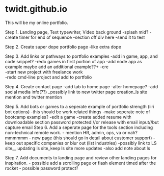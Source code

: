 # twidt.github.io

This will be my online portfolio.

Step 1. Landing page, Text typewriter, Video back ground
      -splash mid?
      -create timer for end of sequence
      -section off div here
      -send it to test

Step 2. Create super dope portfolio page
      -like extra dope

Step 3. Add links or pathways to portfolio examples
        -add in game, app, and code snippet?
        -redo games in first portion of app 
        -add node app as example
          maybe add an additional example??+
        -cre    
        -start new project with freelance work   
        -redo cmd-line project and add to portfolio

Step 4. Create contact page
      -add tab to home page
      -alter homepage?
      -add social media info(??)
      _possibly link to new twitter page creation_ls site mention and twitter mention

Step 5. Add bots or games to a seperate example of portfolio strength (liri bot options)
      -this should be work related things
      -make seperate note of bootcamp examples?
      -edit a game
      -create added resume with downloadable section
         password protected //or release with email input//but capture email
Step 6. Add a seperate page for the tools section including non-technical remote work.
        - mention HR, admin, ops, va or nah?mmmmmm
        - new page (this should go in detail about customer support)
        - keep out specific companies or blur out (list industries)
        -possibly link to LS site__ updating ls site_keep ls site more updates
         -also add note about ls

Step 7. Add documents to landing page and review other  landing pages for inspiration.
       - possible add a scrolling page or flash element timed after the rocket
       - possible password protect?